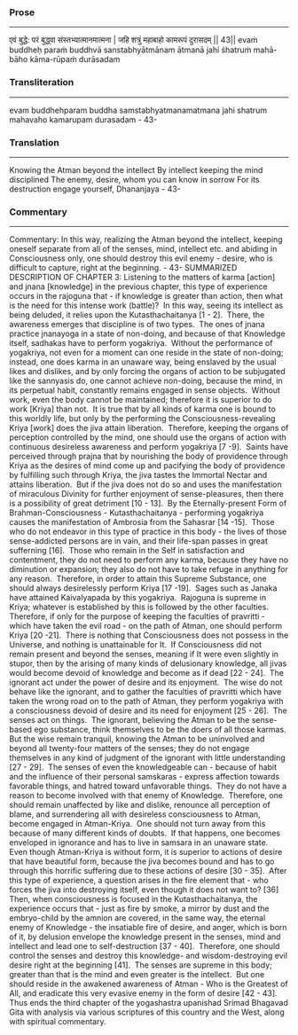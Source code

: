 ### Prose 
 --- 
एवं बुद्धे: परं बुद्ध्वा संस्तभ्यात्मानमात्मना |
जहि शत्रुं महाबाहो कामरूपं दुरासदम् || 43||
evaṁ buddheḥ paraṁ buddhvā sanstabhyātmānam ātmanā
jahi śhatruṁ mahā-bāho kāma-rūpaṁ durāsadam

### Transliteration 
 --- 
evam buddhehparam buddha samstabhyatmanamatmana jahi shatrum mahavaho kamarupam durasadam - 43-

### Translation 
 --- 
Knowing the Atman beyond the intellect By intellect keeping the mind disciplined The enemy, desire, whom you can know in sorrow For its destruction engage yourself, Dhananjaya - 43-

### Commentary 
 --- 
Commentary: In this way, realizing the Atman beyond the intellect, keeping oneself separate from all of the senses, mind, intellect etc. and abiding in Consciousness only, one should destroy this evil enemy - desire, who is difficult to capture, right at the beginning. - 43- SUMMARIZED DESCRIPTION OF CHAPTER 3: Listening to the matters of karma [action] and jnana [knowledge] in the previous chapter, this type of experience occurs in the rajoguna that - if knowledge is greater than action, then what is the need for this intense work (battle)?  In this way, seeing its intellect as being deluded, it relies upon the Kutasthachaitanya [1 - 2].  There, the awareness emerges that discipline is of two types.  The ones of jnana practice jnanayoga in a state of non-doing, and because of that Knowledge itself, sadhakas have to perform yogakriya.  Without the performance of yogakriya, not even for a moment can one reside in the state of non-doing; instead, one does karma in an unaware way, being enslaved by the usual likes and dislikes, and by only forcing the organs of action to be subjugated like the sannyasis do, one cannot achieve non-doing, because the mind, in its perpetual habit, constantly remains engaged in sense objects.  Without work, even the body cannot be maintained; therefore it is superior to do work [Kriya] than not.  It is true that by all kinds of karma one is bound to this worldly life, but only by the performing the Consciousness-revealing Kriya [work] does the jiva attain liberation.  Therefore, keeping the organs of perception controlled by the mind, one should use the organs of action with continuous desireless awareness and perform yogakriya [7 -9].  Saints have perceived through prajna that by nourishing the body of providence through Kriya as the desires of mind come up and pacifying the body of providence by fulfilling such through Kriya, the jiva tastes the Immortal Nectar and attains liberation.  But if the jiva does not do so and uses the manifestation of miraculous Divinity for further enjoyment of sense-pleasures, then there is a possibility of great detriment [10 - 13].  By the Eternally-present Form of Brahman-Consciousness - Kutasthachaitanya - performing yogakriya causes the manifestation of Ambrosia from the Sahasrar [14 -15].  Those who do not endeavor in this type of practice in this body - the lives of those sense-addicted persons are in vain, and their life-span passes in great sufferning [16].  Those who remain in the Self in satisfaction and contentment, they do not need to perform any karma, because they have no diminution or expansion; they also do not have to take refuge in anything for any reason.  Therefore, in order to attain this Supreme Substance, one should always desirelessly perform Kriya [17 -19].  Sages such as Janaka have attained Kaivalyapada by this yogakriya.  Rajoguna is supreme in Kriya; whatever is established by this is followed by the other faculties.  Therefore, if only for the purpose of keeping the faculties of pravritti - which have taken the evil road - on the path of Atman, one should perform Kriya [20 -21].  There is nothing that Consciousness does not possess in the Universe, and nothing is unattainable for It.  If Consciousness did not remain present and beyond the senses, meaning if It were even slightly in stupor, then by the arising of many kinds of delusionary knowledge, all jivas would become devoid of knowledge and become as if dead [22 - 24].  The ignorant act under the power of desire and its enjoyment.  The wise do not behave like the ignorant, and to gather the faculties of pravritti which have taken the wrong road on to the path of Atman, they perform yogakriya with a consciousness devoid of desire and its need for enjoyment [25 - 26].  The senses act on things.  The ignorant, believing the Atman to be the sense-based ego substance, think themselves to be the doers of all those karmas.  But the wise remain tranquil, knowing the Atman to be uninvolved and beyond all twenty-four matters of the senses; they do not engage themselves in any kind of judgment of the ignorant with little understanding [27 - 29].  The senses of even the knowledgeable can - because of habit and the influence of their personal samskaras - express affection towards favorable things, and hatred toward unfavorable things.  They do not have a reason to become involved with that enemy of Knowledge.  Therefore, one should remain unaffected by like and dislike, renounce all perception of blame, and surrendering all with desireless consciousness to Atman, become engaged in Atman-Kriya.  One should not turn away from this because of many different kinds of doubts.  If that happens, one becomes enveloped in ignorance and has to live in samsara in an unaware state.  Even though Atman-Kriya is without form, it is superior to actions of desire that have beautiful form, because the jiva becomes bound and has to go through this horrific suffering due to these actions of desire [30 - 35].  After this type of experience, a question arises in the fire element that - who forces the jiva into destroying itself, even though it does not want to? [36]  Then, when consciousness is focused in the Kutasthachaitanya, the experience occurs that - just as fire by smoke, a mirror by dust and the embryo-child by the amnion are covered, in the same way, the eternal enemy of Knowledge - the insatiable fire of desire, and anger, which is born of it, by delusion envelope the knowledge present in the senses, mind and intellect and lead one to self-destruction [37 - 40].  Therefore, one should control the senses and destroy this knowledge- and wisdom-destroying evil desire right at the beginning [41].  The senses are supreme in this body; greater than that is the mind and even greater is the intellect.  But one should reside in the awakened awareness of Atman - Who is the Greatest of All, and eradicate this very evasive enemy in the form of desire [42 - 43]. Thus ends the third chapter of the yogashastra upanishad Srimad Bhagavad Gita with analysis via various scriptures of this country and the West, along with spiritual commentary.